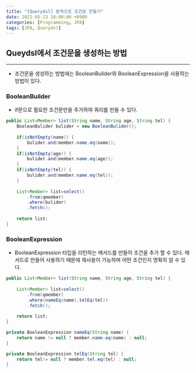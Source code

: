 ```yaml
---
title: "[Querydsl] 동적으로 조건문 만들기"
date: 2021-05-23 10:00:00 +0900
categories: [Programming, JPA]
tags: [JPA, Querydsl]
---
```


## Queydsl에서 조건문을 생성하는 방법

---

- 조건문을 생성하는 방법에는 BooleanBulider와 BooleanExpression을 사용하는 방법이 있다.



### BooleanBuilder

- if문으로 필요한 조건문만을 추가하여 쿼리를 만들 수 있다.

```java
public List<Member> list(String name, String age, String tel) {
	BooleanBulider bulider = new BooleanBulider();
    
	if(isNotEmpty(name)) {
        bulider.and(member.name.eq(name));
    }
	if(isNotEmpty(age)) {
        bulider.and(member.name.eq(age));
    }
	if(isNotEmpty(tel)) {
        bulider.and(member.name.eq(tel));
    }
    
    List<Member> list=select()
        .from(qmember)
        .where(bulider)
        .fetch();
    
    return list;
}
```



### BooleanExpression

- BooleanExpression 타입을 리턴하는 메서드를 만들어 조건을 추가 할 수 있다. 메서드로 만들어 사용하기 때문에 재사용이 가능하며 어떤 조건인지 명확히 알 수 있다.

```java
public List<Member> list(String name, String age, String tel) {
	
    List<Member> list=select()
        .from(qmember)
        .where(nameEq(name),telEq(tel))
        .fetch();
    
    return list;
}

private BooleanExpression nameEq(String name) {
    return name != null ? member.name.eq(name) : null;
}

private BooleanExpression telEq(String tel) {
    return tel!= null ? member.tel.eq(tel) : null;
}
```

